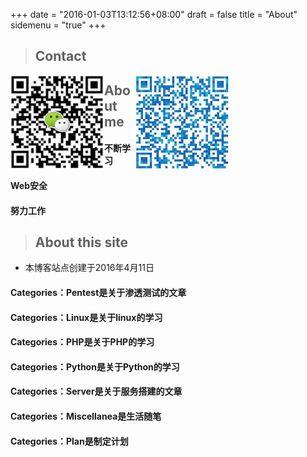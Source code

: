 +++
date = "2016-01-03T13:12:56+08:00"
draft = false
title = "About"
sidemenu = "true"
+++

> ## Contact
<div style="width:350px;">
    <div style="float:left">
        <img src="/img/wx.png" style="width:150px;height:150px;" title="添加微信">
    </div>
    <div style="float:right;">
        <img src="/img/qq.png" style="width:150px;height:150px;" title="添加QQ">
    </div>
</div>

> ## About me
- #### 不断学习
#### Web安全
#### 努力工作

> ## About this site
* 本博客站点创建于2016年4月11日
#### Categories：Pentest是关于渗透测试的文章
#### Categories：Linux是关于linux的学习
#### Categories：PHP是关于PHP的学习
#### Categories：Python是关于Python的学习
#### Categories：Server是关于服务搭建的文章
#### Categories：Miscellanea是生活随笔
#### Categories：Plan是制定计划